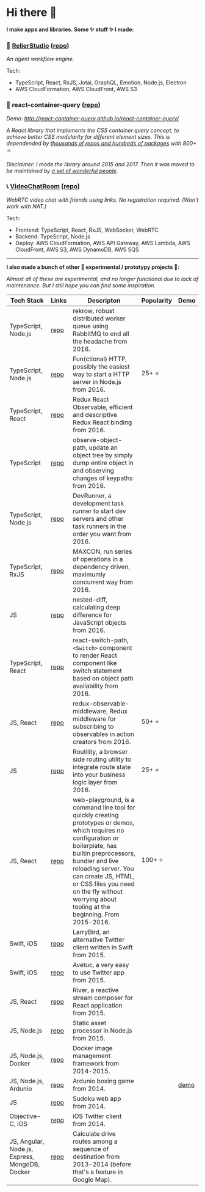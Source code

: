 # Hi there 👋

**I make apps and libraries. Some ✨ stuff ✨ I made:**

### 💬 [RelierStudio](https://relier.ai) ([repo](https://github.com/d6u/RelierStudio))

_An agent workflow engine._

Tech:
- TypeScript, React, RxJS, Jotai, GraphQL, Emotion, Node.js, Electron
- AWS CloudFormation, AWS CloudFront, AWS S3

### 🫙 react-container-query ([repo](https://github.com/react-container-query/react-container-query))

_Demo: http://react-container-query.github.io/react-container-query/_

_A React library that implements the CSS container query concept, to achieve better CSS modularity for different element sizes. This is dependended by [thousands of repos and hundreds of packages](https://github.com/react-container-query/react-container-query/network/dependents) with 800+ ⭐️._ 

_Disclaimer: I made the library around 2015 and 2017. Then it was moved to be maintained by [a set of wonderful people](https://github.com/react-container-query/react-container-query/graphs/contributors)._

### 📞 [VideoChatRoom](https://gameroom-beta.daiwei.lu) ([repo](https://github.com/d6u/VideoChatRoom))

_WebRTC video chat with friends using links. No registration required. (Won't work with NAT.)_

Tech:
- Frontend: TypeScript, React, RxJS, WebSocket, WebRTC
- Backend: TypeScript, Node.js
- Deploy: AWS CloudFormation, AWS API Gateway, AWS Lambda, AWS CloudFront, AWS S3, AWS DynamoDB, AWS SQS

---

**I also made a bunch of other 🧪 experimental / prototypy projects 🧪:**

_Almost all of these are experimental, and no longer functional due to lack of maintenance. But I still hope you can find some inspiration._

| Tech Stack | Links | Descripton | Popularity | Demo |
|-|-|-|-|-|
| TypeScript, Node.js | [repo](https://github.com/d6u/rekrow) | rekrow, robust distributed worker queue using RabbitMQ to end all the headache from 2016. |
| TypeScript, Node.js | [repo](https://github.com/d6u/fun-http) | Fun(ctional) HTTP, possibly the easiest way to start a HTTP server in Node.js from 2016. | 25+ ⭐️ |
| TypeScript, React | [repo](https://github.com/d6u/redux-react-observable) | Redux React Observable, efficient and descriptive Redux React binding from 2016. |
| TypeScript | [repo](https://github.com/d6u/observe-object-path) | observe-object-path, update an object tree by simply dump entire object in and observing changes of keypaths from 2016. |
| TypeScript, Node.js | [repo](https://github.com/d6u/dev-runner) | DevRunner, a development task runner to start dev servers and other task runners in the order you want from 2016. |
| TypeScript, RxJS | [repo](https://github.com/d6u/maxcon) | MAXCON, run series of operations in a dependency driven, maximumly concurrent way from 2016. |
| JS | [repo](https://github.com/d6u/nested-diff) | nested-diff, calculating deep difference for JavaScript objects from 2016. |
| TypeScript, React | [repo](https://github.com/d6u/react-switch-path) | react-switch-path, `<Switch>` component to render React component like switch statement based on object path availability from 2016. |
| JS, React | [repo](https://github.com/d6u/redux-observable-middleware) | redux-observable-middleware, Redux middleware for subscribing to observables in action creators from 2016. | 50+ ⭐️ |
| JS | [repo](https://github.com/d6u/routility) | Routility, a browser side routing utility to integrate route state into your business logic layer from 2016. | 25+ ⭐️ |
| JS, React | [repo](https://github.com/d6u/web-playground) | web-playground, is a command line tool for quickly creating prototypes or demos, which requires no configuration or boilerplate, has builtin preprocessors, bundler and live reloading server. You can create JS, HTML, or CSS files you need on the fly without worrying about tooling at the beginning. From 2015-2016. | 100+ ⭐️ |
| Swift, iOS | [repo](https://github.com/d6u/LarryBird) | LarryBird, an alternative Twitter client written in Swift from 2015. |
| Swift, iOS | [repo](https://github.com/d6u/Avetuc) | Avetuc, a very easy to use Twitter app from 2015. |
| JS, React | [repo](https://github.com/d6u/River) | River, a reactive stream composer for React application from 2015. |
| JS, Node.js | [repo](https://github.com/d6u/StaticPipeline) | Static asset processor in Node.js from 2015. |
| JS, Node.js, Docker | [repo](https://github.com/d6u/Dockership) | Docker image management framework from 2014-2015. |
| JS, Node.js, Ardunio | [repo](https://github.com/d6u/nodebotsday-dc-button-boxing) | Ardunio boxing game from 2014. | | [demo](https://www.youtube.com/watch?v=HLA0PvHZ0Eo) |
| JS | [repo](https://github.com/d6u/sudoku-webapp) | Sudoku web app from 2014. |
| Objective-C, iOS | [repo](https://github.com/d6u/Twiddr-old) | iOS Twitter client from 2014. |
| JS, Angular, Node.js, Express, MongoDB, Docker | [repo](https://github.com/d6u/map-project-2.0) | Calculate drive routes among a sequence of destination from 2013-2014 (before that's a feature in Google Map). |
